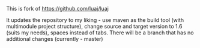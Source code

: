 This is fork of https://github.com/luaj/luaj

It updates the repository to my liking - use maven as the build tool (with multimodule project structure), change source and target version to 1.6 (suits my needs), spaces instead of tabs.
There will be a branch that has no additional changes (currently - master)